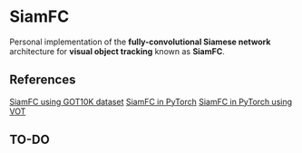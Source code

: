 # SiamFC

Personal implementation of the **fully-convolutional Siamese network** architecture for **visual object tracking** known as **SiamFC**.

## References

[SiamFC using GOT10K dataset](https://github.com/got-10k/siamfc)
[SiamFC in PyTorch](https://github.com/huanglianghua/siamfc-pytorch/tree/master/siamfc)
[SiamFC in PyTorch using VOT](https://github.com/GengZ/siameseFC-pytorch-vot)

## TO-DO
